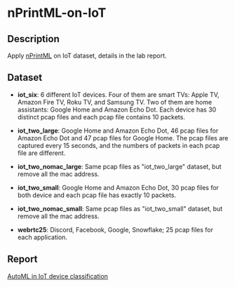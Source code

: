 # nPrintML-on-IoT

## Description
Apply [nPrintML](https://nprint.github.io/) on IoT dataset, details in the lab report.

## Dataset
- **iot_six**: 6 different IoT devices. Four of them are smart TVs: Apple TV, Amazon Fire TV, Roku TV, and Samsung TV. 
Two of them are home assistants: Google Home and Amazon Echo Dot. Each device has 30 distinct pcap files and each pcap file contains 10 packets.

- **iot_two_large**: Google Home and Amazon Echo Dot, 46 pcap files for Amazon Echo Dot and 47 pcap files for Google Home. The pcap files are captured every 15 seconds, and the numbers of packets in each pcap file are different. 

- **iot_two_nomac_large**: Same pcap files as "iot_two_large" dataset, but remove all the mac address.

- **iot_two_small**: Google Home and Amazon Echo Dot, 30 pcap files for both device and each pcap file has exactly 10 packets.

- **iot_two_nomac_small**: Same pcap files as "iot_two_small" dataset, but remove all the mac address.

- **webrtc25**: Discord, Facebook, Google, Snowflake; 25 pcap files for each application.

## Report
[AutoML in IoT device classification](https://github.com/serenitydu/nPrintML-on-IoT/blob/main/Deep_Learning_final_report.pdf)
